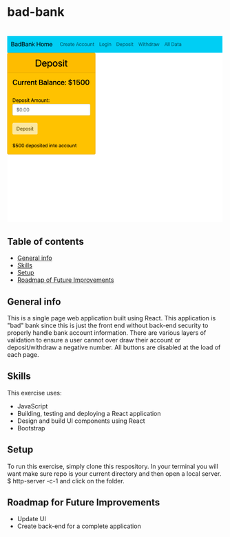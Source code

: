 # bad-bank

# 
<img src= "badBankScreenShot.png" width='500'/>

## Table of contents
* [General info](#general-info)
* [Skills](#skills)
* [Setup](#setup)
* [Roadmap of Future Improvements](#Roadmapoffutureimprovements)

## General info
This is a single page web application built using React. This application is "bad" bank since this is just the front end without back-end security to properly handle bank account information. There are various layers of validation to ensure a user cannot over draw their account or deposit/withdraw a negative number. All buttons are disabled at the load of each page. 
	
## Skills
This exercise uses:
* JavaScript
* Building, testing and deploying a React application
* Design and build UI components using React
* Bootstrap

	
## Setup
To run this exercise, simply clone this respository. In your terminal you will want make sure repo is your current directory and then open a local server. 
$ http-server -c-1 and click on the folder.

## Roadmap for Future Improvements
* Update UI 
* Create back-end for a complete application
